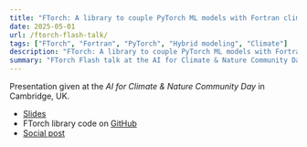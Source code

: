 ```yaml
---
title: "FTorch: A library to couple PyTorch ML models with Fortran climate models"
date: 2025-05-01
url: /ftorch-flash-talk/
tags: ["FTorch", "Fortran", "PyTorch", "Hybrid modeling", "Climate"]
description: "FTorch: A library to couple PyTorch ML models with Fortran climate models"
summary: "FTorch Flash talk at the AI for Climate & Nature Community Day"
---
```


Presentation given at the *AI for Climate & Nature Community Day* in Cambridge, UK.
- [ Slides ](https://niccolozanotti.github.io/ftorch-flash)
- FTorch library code on [GitHub](https://github.com/Cambridge-ICCS/FTorch/)
- [Social post](https://www.linkedin.com/posts/cambridge-zero_aiforclimatenature-activity-7324114591704039424-WmlI)

